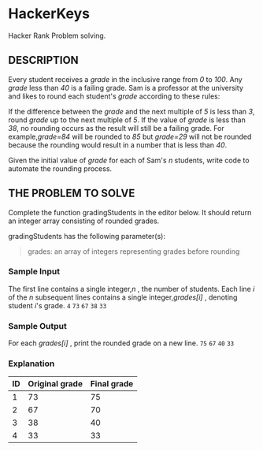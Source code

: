 # HackerKeys

Hacker Rank Problem solving.

## DESCRIPTION

Every student receives a _grade_ in the inclusive range from _0_ to _100_.
Any _grade_ less than _40_ is a failing grade.
Sam is a professor at the university and likes to round each student's _grade_ according to these rules:

If the difference between the _grade_ and the next multiple of _5_ is less than _3_, round _grade_ up to the next multiple of _5_.
If the value of _grade_ is less than _38_, no rounding occurs as the result will still be a failing grade.
For example,_grade=84_ will be rounded to _85_ but _grade=29_ will not be rounded because the rounding would result in a number that is less than _40_.

Given the initial value of _grade_ for each of Sam's _n_ students, write code to automate the rounding process.

## THE PROBLEM TO SOLVE

Complete the function gradingStudents in the editor below. It should return an integer array consisting of rounded grades.

gradingStudents has the following parameter(s):

> grades: an array of integers representing grades before rounding

### Sample Input

The first line contains a single integer,_n_ , the number of students.
Each line _i_ of the _n_ subsequent lines contains a single integer,_grades[i]_ , denoting student _i_'s grade.
`4`
`73`
`67`
`38`
`33`

### Sample Output

For each _grades[i]_ , print the rounded grade on a new line.
`75`
`67`
`40`
`33`

### Explanation

| ID  | Original grade | Final grade |
| --- | -------------- | ------------|
| 1   | 73             | 75          |
| 2   | 67             | 70          |
| 3   | 38             | 40          |
| 4   | 33             | 33          |
